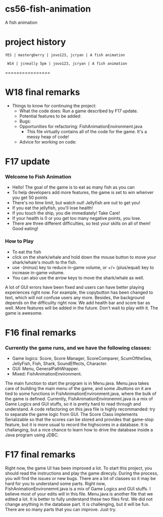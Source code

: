 cs56-fish-animation
===================

A fish animation

project history
===============
```
YES | mastergberry | jovo123, jcryan | A fish animation
```
```
 W14 | jcneally 5pm | jovo123, jcryan | A fish animation
```
================
# W18 final remarks
* Things to know for continuing the project:
  * What the code does: Run a game described by F17 update.
  * Potential features to be added:
  * Bugs:
  * Opportunities for refactoring: FishAnimationEnvironment.java
    * This file virtually contains all of the code for the game. It's a messy heap of code!
  * Advice for working on code:

# F17 update

### Welcome to Fish Animation
* Hello! The goal of the game is to eat as many fish as you can
* To help developers add more features, the game is set to win whenver you get 50 points
* There's no time limit, but watch out! Jellyfish are out to get you!
* If you eat the jellyfish, you'll lose health!
* If you touch the ship, you die immediately! Take Care!
* If your health is 0 or you get too many negative points, you lose.
* There are three different difficulties, so test your skills on all of them! Good eating!

### How to Play
* To eat the fish
* click on the shark/whale and hold down the mouse button to move your shark/whale's mouth to the fish.
* use -(minus) key to reduce in-game volume, or +/= (plus/equal) key to increase in-game volume.
* You can also use the arrow keys to move the shark/whale as well.


A lot of GUI errors have been fixed and users can have better playing experiences right now. For example, the copybutton has been changed to text, which will not confuse users any more. Besides, the background depends on the difficuilty right now. We add health bar and score bar as well. More features will be added in the future. Don't wait to play with it. The game is awesome.


# F16 final remarks

### Currently the game runs, and we have the following classes:
* Game logics: Score, Score Manager, ScoreComparer, ScumOftheSea, JellyFish, Fish, Shark, SoundEffects, Character.
* GUI: Menu, GeneralPathWrapper.
* Mixed: FishAnimationEnvironment.


The main function to start the program is in Menu.java. Menu.java takes care of building the main menu of the game, and some Jbuttons on it are tied to some functions in FishAnimationEnvironment.java, where the bulk of the game is defined. Currently, FishAnimationEnvironemnt.java is a mix of Game Logics and GUI stuffs, so it is pretty hard to read through and understand. A code refactoring on this java file is highly recommanded: try to separate the game logic from GUI. The Score Class implements Serializable so that the scores can be stored and provides that game-stop feature, but it is more usual to record the highscores in a database. It is challanging, but a nice chance to learn how to drive the database inside a Java program using JDBC. 

# F17 final remarks
Right now, the game UI has been improved a lot. To start this project, you should read the instructions and play the game direcyly. During the process, you will find the issues or new bugs. There are a lot of classes so it may be hard for you to understand some parts. Right now, FishAnimationEnvironemnt.java is a mix of Game Logics and GUI stuffs. I believe most of your edits will in this file. Menu.java is another file that we edited a lot. It is better to fully understand these two files first. We did not change anything in the database part. It is challenging, but it will be fun. There are so many parts that you can improve. Just try. 
